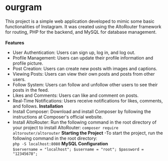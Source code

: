 # ourgram
This project is a simple web application developed to mimic some basic functionalities of Instagram. It was created using the AltoRouter framework for routing, PHP for the backend, and MySQL for database management.<br><br>
**Features**
- User Authentication: Users can sign up, log in, and log out.
- Profile Management: Users can update their profile information and profile picture.
- Post Creation: Users can create new posts with images and captions.
- Viewing Posts: Users can view their own posts and posts from other users.
- Follow System: Users can follow and unfollow other users to see their posts in the feed.
- Likes and Comments: Users can like and comment on posts.
- Real-Time Notifications: Users receive notifications for likes, comments, and follows.
**Installation**
- Install Composer: Download and install Composer by following the instructions at Composer's official website.
- Install AltoRouter: Run the following command in the root directory of your project to install AltoRouter:
` composer require altorouter/altorouter `
**Starting the Project**
-To start the project, run the following command in the root directory:<br>
`php -S localhost:8080`
**MySQL Configuration**<br>
`$servername = "localhost";
$username = "root";
$password = "12345678";
`


